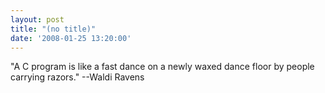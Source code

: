 ```yaml
---
layout: post
title: "(no title)"
date: '2008-01-25 13:20:00'
---
```


"A C program is like a fast dance on a newly waxed dance floor by people carrying razors." --Waldi Ravens